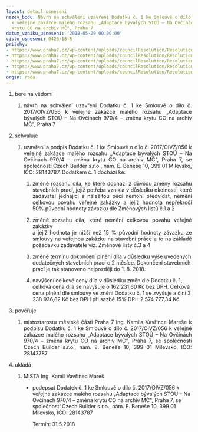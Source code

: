 ```yaml
---
layout: detail_usneseni
nazev_bodu: Návrh na schválení uzavření Dodatku č. 1 ke Smlouvě o dílo č. 2017/OIVZ/056
  k veřejné zakázce malého rozsahu „Adaptace bývalých STOÚ – Na Ovčinách 970/4 – změna
  krytu CO na archiv MČ", Praha 7
datum_vzniku_usneseni: '2018-05-29 00:00:00'
cislo_usneseni: 0426/18-R
prilohy:
- https://www.praha7.cz/wp-content/uploads/councilResolution/Resolutions/29958/export/1Duvodovazprava~360297.docx
- https://www.praha7.cz/wp-content/uploads/councilResolution/Resolutions/29958/export/3Smlouvaodiloanonymc2017OIVZ056_anonym~360295.docx
- https://www.praha7.cz/wp-content/uploads/councilResolution/Resolutions/29958/export/7UdajezregistruplatcuDPH~360291.pdf
- https://www.praha7.cz/wp-content/uploads/councilResolution/Resolutions/29958/export/8VypiszOR~360290.pdf
- https://www.praha7.cz/wp-content/uploads/councilResolution/Resolutions/29958/export/export~361236.pdf
organ: rada
---
```

<ol id="urzList" class="urzList_view"><li id="" class="urzClass1"><span name="1">bere na vědomí</span><ol class="urzOlClass"><li style="text-align: justify;" id="" class="urzClass2"><span><p style="text-align: justify;" data-mce-style="text-align: justify;">návrh na schválení uzavření Dodatku č. 1 ke Smlouvě o dílo č. 2017/OIVZ/056 k veřejné zakázce malého rozsahu „Adaptace bývalých STOÚ – Na Ovčinách 970/4 – změna krytu CO na archiv MČ", Praha 7<br></p></span></li></ol></li><li id="" class="urzClass1"><span name="24">schvaluje</span><ol class="urzOlClass" id=""><li style="text-align: justify;" id="" class="urzClass2"><span><p style="text-align: justify;" data-mce-style="text-align: justify;">uzavření a podpis Dodatku č. 1 ke Smlouvě o dílo č. 2017/OIVZ/056 k veřejné zakázce malého rozsahu „Adaptace bývalých STOÚ – Na Ovčinách 970/4 – změna krytu CO na archiv MČ", Praha 7, se společností Czech Builder s.r.o., nám. E. Beneše 10, 399 01 Milevsko, IČO: 28143787. Dodatkem č. 1 dochází ke:<br></p></span><ol class="urzUlClass"><li class="urzClass3" id="" style="text-align: justify;"><span><p style="text-align: justify;" data-mce-style="text-align: justify;">změně rozsahu díla, ke které dochází z důvodu změny rozsahu stavebních prací, jejíž potřeba vznikla v důsledku okolností, které zadavatel jednající s náležitou péčí nemohl předvídat, nemění celkovou povahu veřejné zakázky a jejíž hodnota nepřekročí 50% původní hodnoty závazku dle Změnových listů č.1 a 2</p></span></li><li class="urzClass3" id="" style="text-align: justify;"><span><p style="text-align: justify;" data-mce-style="text-align: justify;">změně rozsahu díla, které nemění celkovou povahu veřejné zakázky<br>a jejíž hodnota je nižší než 15 % původní hodnoty závazku ze smlouvy na veřejnou zakázku na stavební práce a to na základě požadavku zadavatele viz. Změnové listy č.3 a 4</p></span></li><li class="urzClass3" id="" style="text-align: left;"><span><p>změně termínu dokončení plnění díla v důsledku výše uvedených dodatečných stavebních prací o 2 měsíce. Dokončení stavebních prací je tak stanoveno nejpozději do 1. 8. 2018.</p></span></li><li class="urzClass3" id="" style="text-align: left;"><span><p>navýšení celkové ceny díla v důsledku změn dle Dodatku č. 1, celková cena díla se navyšuje o 162 231,60 Kč bez DPH. Celková cena plnění dle smlouvy ve znění Dodatku č. 1 se zvyšuje a činí 2 238 936,82 Kč bez DPH při sazbě 15% DPH 2 574 777,34 Kč.</p></span></li></ol></li></ol></li><li id="" class="urzClass1"><span name="16">pověřuje</span><ol class="urzOlClass"><li style="text-align: justify;" id="" class="urzClass2"><span><p style="text-align: justify;" data-mce-style="text-align: justify;">místostarostu městské části Praha 7 Ing. Kamila Vavřince Mareše k podpisu Dodatku č. 1 ke Smlouvě o dílo č. 2017/OIVZ/056 k veřejné zakázce malého rozsahu „Adaptace bývalých STOÚ – Na Ovčinách 970/4 – změna krytu CO na archiv MČ", Praha 7, se společností Czech Builder s.r.o., nám. E. Beneše 10, 399 01 Milevsko, IČO: 28143787<br></p></span></li></ol></li><li class="urzClass1" id="urzUkoly"><span name="1">ukládá</span><ol class="urzOlClass"><li class="urzClass2"><span><p>MISTA Ing. Kamil Vavřinec Mareš</p></span><ul class="urzUlClass"><li class="urzClass3"><span><p>podepsat Dodatek č. 1 ke Smlouvě o dílo č. 2017/OIVZ/056 k veřejné zakázce malého rozsahu „Adaptace bývalých STOÚ – Na Ovčinách 970/4 – změna krytu CO na archiv MČ", Praha 7, se společností Czech Builder s.r.o., nám. E. Beneše 10, 399 01 Milevsko, IČO: 28143787</p></span><span class="urzUkolTermin">  Termín:&nbsp;31.5.2018</span></li></ul></li></ol></li></ol>